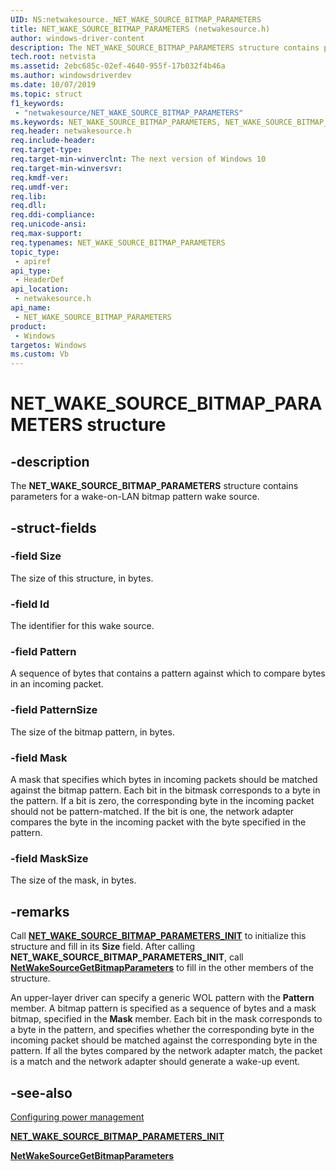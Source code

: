 ```yaml
---
UID: NS:netwakesource._NET_WAKE_SOURCE_BITMAP_PARAMETERS
title: NET_WAKE_SOURCE_BITMAP_PARAMETERS (netwakesource.h)
author: windows-driver-content
description: The NET_WAKE_SOURCE_BITMAP_PARAMETERS structure contains parameters for a wake-on-LAN bitmap pattern wake source.
tech.root: netvista
ms.assetid: 2ebc685c-02ef-4640-955f-17b032f4b46a
ms.author: windowsdriverdev
ms.date: 10/07/2019
ms.topic: struct
f1_keywords:
 - "netwakesource/NET_WAKE_SOURCE_BITMAP_PARAMETERS"
ms.keywords: NET_WAKE_SOURCE_BITMAP_PARAMETERS, NET_WAKE_SOURCE_BITMAP_PARAMETERS, 
req.header: netwakesource.h
req.include-header:
req.target-type:
req.target-min-winverclnt: The next version of Windows 10
req.target-min-winversvr:
req.kmdf-ver:
req.umdf-ver:
req.lib:
req.dll:
req.ddi-compliance:
req.unicode-ansi:
req.max-support:
req.typenames: NET_WAKE_SOURCE_BITMAP_PARAMETERS
topic_type: 
 - apiref
api_type: 
 - HeaderDef
api_location: 
 - netwakesource.h
api_name: 
 - NET_WAKE_SOURCE_BITMAP_PARAMETERS
product: 
 - Windows
targetos: Windows
ms.custom: Vb
---
```


# NET_WAKE_SOURCE_BITMAP_PARAMETERS structure

## -description

The **NET_WAKE_SOURCE_BITMAP_PARAMETERS** structure contains parameters for a wake-on-LAN bitmap pattern wake source.

## -struct-fields

### -field Size

The size of this structure, in bytes.
 
### -field Id

The identifier for this wake source.
 
### -field Pattern

A sequence of bytes that contains a pattern against which to compare bytes in an incoming packet.
 
### -field PatternSize

The size of the bitmap pattern, in bytes.
 
### -field Mask

A mask that specifies which bytes in incoming packets should be matched against the bitmap pattern. Each bit in the bitmask corresponds to a byte in the pattern. If a bit is zero, the corresponding byte in the incoming packet should not be pattern-matched. If the bit is one, the network adapter compares the byte in the incoming packet with the byte specified in the pattern.
 
### -field MaskSize

The size of the mask, in bytes.

## -remarks

Call [**NET_WAKE_SOURCE_BITMAP_PARAMETERS_INIT**](../netwakesource/nf-netwakesource-net_wake_source_bitmap_parameters_init.md) to initialize this structure and fill in its **Size** field. After calling **NET_WAKE_SOURCE_BITMAP_PARAMETERS_INIT**, call [**NetWakeSourceGetBitmapParameters**](../netwakesource/nf-netwakesource-netwakesourcegetbitmapparameters.md) to fill in the other members of the structure.

An upper-layer driver can specify a generic WOL pattern with the **Pattern** member. A bitmap pattern is specified as a sequence of bytes and a mask bitmap, specified in the **Mask** member. Each bit in the mask corresponds to a byte in the pattern, and specifies whether the corresponding byte in the incoming packet should be matched against the corresponding byte in the pattern. If all the bytes compared by the network adapter match, the packet is a match and the network adapter should generate a wake-up event.

## -see-also

[Configuring power management](https://docs.microsoft.com/windows-hardware/drivers/netcx/configuring-power-management)

[**NET_WAKE_SOURCE_BITMAP_PARAMETERS_INIT**](../netwakesource/nf-netwakesource-net_wake_source_bitmap_parameters_init.md)

[**NetWakeSourceGetBitmapParameters**](../netwakesource/nf-netwakesource-netwakesourcegetbitmapparameters.md)